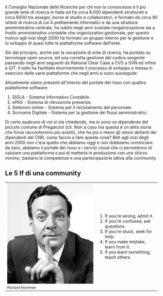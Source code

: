 <!--s-->
Il Consiglio Nazionale delle Ricerche per chi non lo conoscesse è il più grande ente di ricerca in Italia ed ha circa 8.000 dipendenti strutturati e circa 6000 tra assegni, borse di studio e collaboratori, è formato da circa 90 istituti di ricerca di cui 4 prettamente informatici e da una struttura amministrativa centrale, ha subito negli anni svariate riorganizzazione sia a livello amministrativo contabile che organizzativo gestionale, per questo motivo agli inizi degli 2000 ha formato un gruppo interno per la gestione e lo sviluppo di quasi tutte le piattaforme software dell'ente.
<!--s-->
Sin dal principio, anche per la vocazione di ente di ricerca, ha puntato su tecnologie open source,  ed una corretta gestione del codice sorgente passando negli anni seguenti da Rational Clear Case a CVS a SVN ed infine a GIT. Il tutto ha facilitato enormemente il processo di sviluppo e messa in esercizio delle varie piattaforme che negli anni si sono susseguite.
<!--s-->
Attualmente siamo presenti all'interno del portale del riuso con quattro piattaforme software:
1. SIGLA - Sistema Informativo Contabile.
2. ePAS - Sistema di rilevazione presenze.
3. Selezioni online - Sistema per il reclutamento del personale.
4. Scrivania Digitale - Sistema per la gestione dei flussi amministrativi.
<!--s-->
Di certo qualcuno di voi si sta chiedendo, ma io sono un dipendente del piccolo comune di Preganziol (cit. Non a caso ma questa è un altra storia che forse racconteremo più avanti), che ha più  o meno gli stessi abitanti dei dipendenti del CNR, come faccio a fare queste cose? Beh agli inizi degli anni 2000 non c'era quello che abbiamo oggi e non dobbiamo cominciare da zero, abbiamo il portale del riuso e i servizi cloud che ci permettono di valutare una piattaforma e poi di metterla in produzione con uno sforzo minimo, bastano le competenze e una partecipazione attiva alla community.
<!--s-->
## Le 5 If di una community
<table>
<tr>
  <td><img src="img/feynman.jpg"><small>Richard Feynman</small></td>  
  <td>
    <ol>
      <li>If you're wrong, admit it.</li><!-- .element: class="fragment" data-fragment-index="0" -->
      <li>If you're confused, ask questions.</li><!-- .element: class="fragment" data-fragment-index="1" -->
      <li>If you're stuck, seek for help.</li><!-- .element: class="fragment" data-fragment-index="2" -->
      <li>If you make mistake, learn from it.</li><!-- .element: class="fragment" data-fragment-index="3" -->
      <li>If you learn something, teach others.</li><!-- .element: class="fragment" data-fragment-index="4" -->
    </ol>      
  </td>
</tr>
</table>